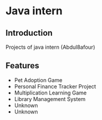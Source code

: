 # Java intern

## Introduction
Projects of java intern (Abdul8afour)

## Features
- Pet Adoption Game
- Personal Finance Tracker Project
- Multiplication Learning Game
- Library Management System 
- Unknown 
- Unknown 



